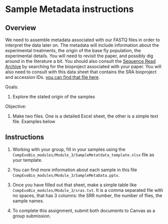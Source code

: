# **Sample Metadata instructions**

## Overview
We need to assemble metadata associated with our FASTQ files in order to interpret the data later on. The metadata will include information about the experimental treatments, the origin of the base fly population, the experimental details. You will need to revisit the paper, and possibly dig around in the literature a bit. You should also consult the [Sequence Read Archive](https://www.ncbi.nlm.nih.gov/sra) by searching for the bioproject associated with your paper. You will also need to consult with this data sheet that contains the SRA bioproject and accession IDs. [you can find that file here](data/SRA_accessions_v2.xlsx).

Goals:
1. Explore the stated origin of the samples

Objective:
1. Make two files. One is a detailed Excel sheet, the other is a simple text file. Examples below

## Instructions
1. Working with your group, fill in your samples using the `CompEvoBio_modules/Module_3/SampleMetatdata_template.xlsx` file as your template.

2. You can find more information about each sample in this file `CompEvoBio_modules/Module_3/SampleMetaData.pptx`.

3. Once you have filled out that sheet, make a simple table like `CompEvoBio_modules/Module_3/sras.txt`. It is a comma separated file with no spaces, that has 3 columns: the SRR number, the number of flies, the sample names.

4. To complete this assignment, submit both documents to Canvas as a group submission.
